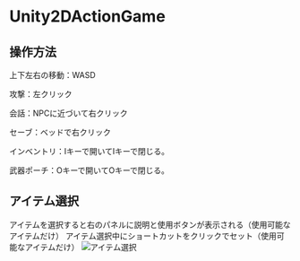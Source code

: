 # Unity2DActionGame
## 操作方法
上下左右の移動：WASD

攻撃：左クリック

会話：NPCに近づいて右クリック

セーブ：ベッドで右クリック

インベントリ：Iキーで開いてIキーで閉じる。

武器ポーチ：Oキーで開いてOキーで閉じる。

## アイテム選択
アイテムを選択すると右のパネルに説明と使用ボタンが表示される（使用可能なアイテムだけ）
アイテム選択中にショートカットをクリックでセット（使用可能なアイテムだけ）
![アイテム選択](https://github.com/nakaji-nandaina/Unity2DActionGame/assets/65334953/0d696d64-bd94-46bb-9865-1d2a93413b86)

